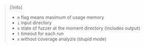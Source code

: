 > [!info] 
> - `m` flag means maximum of usage memory
> - `i` input directory
> - `o` state of fuzzer at the moment directory (includes output)
> - `t` timeout for each run
> - `n` without coverage analyzis (stupid mode)







